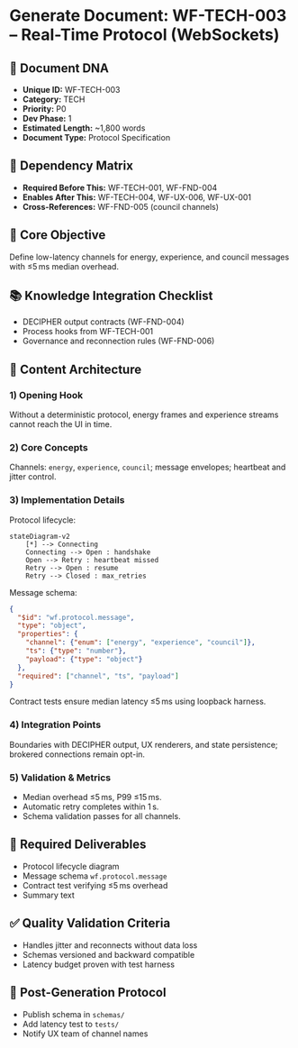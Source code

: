 # Generate Document: WF-TECH-003 – Real-Time Protocol (WebSockets)

## 🧬 Document DNA
* **Unique ID:** WF-TECH-003
* **Category:** TECH
* **Priority:** P0
* **Dev Phase:** 1
* **Estimated Length:** ~1,800 words
* **Document Type:** Protocol Specification

## 🔗 Dependency Matrix
* **Required Before This:** WF-TECH-001, WF-FND-004
* **Enables After This:** WF-TECH-004, WF-UX-006, WF-UX-001
* **Cross-References:** WF-FND-005 (council channels)

## 🎯 Core Objective
Define low-latency channels for energy, experience, and council messages with ≤5 ms median overhead.

## 📚 Knowledge Integration Checklist
* DECIPHER output contracts (WF-FND-004)
* Process hooks from WF-TECH-001
* Governance and reconnection rules (WF-FND-006)

## 📝 Content Architecture
### 1) Opening Hook
Without a deterministic protocol, energy frames and experience streams cannot reach the UI in time.

### 2) Core Concepts
Channels: `energy`, `experience`, `council`; message envelopes; heartbeat and jitter control.

### 3) Implementation Details
Protocol lifecycle:
```mermaid
stateDiagram-v2
    [*] --> Connecting
    Connecting --> Open : handshake
    Open --> Retry : heartbeat missed
    Retry --> Open : resume
    Retry --> Closed : max_retries
```
Message schema:
```json
{
  "$id": "wf.protocol.message",
  "type": "object",
  "properties": {
    "channel": {"enum": ["energy", "experience", "council"]},
    "ts": {"type": "number"},
    "payload": {"type": "object"}
  },
  "required": ["channel", "ts", "payload"]
}
```
Contract tests ensure median latency ≤5 ms using loopback harness.

### 4) Integration Points
Boundaries with DECIPHER output, UX renderers, and state persistence; brokered connections remain opt-in.

### 5) Validation & Metrics
* Median overhead ≤5 ms, P99 ≤15 ms.
* Automatic retry completes within 1 s.
* Schema validation passes for all channels.

## 🎨 Required Deliverables
* Protocol lifecycle diagram
* Message schema `wf.protocol.message`
* Contract test verifying ≤5 ms overhead
* Summary text

## ✅ Quality Validation Criteria
* Handles jitter and reconnects without data loss
* Schemas versioned and backward compatible
* Latency budget proven with test harness

## 🔄 Post-Generation Protocol
* Publish schema in `schemas/`
* Add latency test to `tests/`
* Notify UX team of channel names
